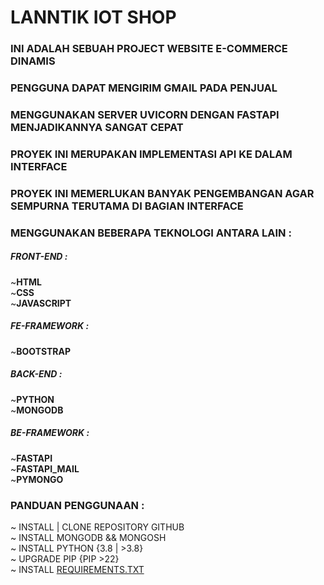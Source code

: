 # LANNTIK IOT SHOP
### INI ADALAH SEBUAH PROJECT WEBSITE E-COMMERCE DINAMIS 
### PENGGUNA DAPAT MENGIRIM GMAIL PADA PENJUAL
### MENGGUNAKAN SERVER UVICORN DENGAN FASTAPI MENJADIKANNYA SANGAT CEPAT
### PROYEK INI MERUPAKAN IMPLEMENTASI API KE DALAM INTERFACE
### PROYEK INI MEMERLUKAN BANYAK PENGEMBANGAN AGAR SEMPURNA TERUTAMA DI BAGIAN INTERFACE
### MENGGUNAKAN BEBERAPA TEKNOLOGI ANTARA LAIN :
##### FRONT-END :
~**HTML**<br>
~**CSS**<br>
~**JAVASCRIPT**<br>
##### FE-FRAMEWORK :
~**BOOTSTRAP**<br>
##### BACK-END :
~**PYTHON**<br>
~**MONGODB**<br>
##### BE-FRAMEWORK :
~**FASTAPI**<br>
~**FASTAPI_MAIL**<br>
~**PYMONGO**<br>

### PANDUAN PENGGUNAAN :
~ INSTALL | CLONE REPOSITORY GITHUB<br>
~ INSTALL MONGODB && MONGOSH<br>
~ INSTALL PYTHON {3.8 | >3.8}<br>
~ UPGRADE PIP {PIP >22}<br>
~ INSTALL [REQUIREMENTS.TXT](REQUIREMENTS.TXT)<br>
